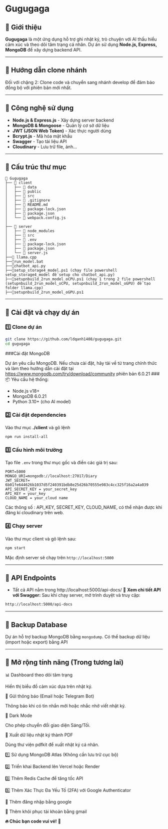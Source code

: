 # Gugugaga

## 📌 Giới thiệu
**Gugugaga** là một ứng dụng hỗ trợ ghi nhật ký, trò chuyện với AI thấu hiểu cảm xúc và theo dõi tâm trạng cá nhân. Dự án sử dụng **Node.js, Express, MongoDB** để xây dựng backend API.

---

## 📌 Hướng dẫn clone nhánh
Đối với chặng 2: Clone code và chuyển sang nhánh develop để đảm bảo đồng bộ với phiên bản mới nhất.

---

## 🚀 Công nghệ sử dụng
- **Node.js & Express.js** - Xây dựng server backend
- **MongoDB & Mongoose** - Quản lý cơ sở dữ liệu
- **JWT (JSON Web Token)** - Xác thực người dùng
- **Bcrypt.js** - Mã hóa mật khẩu
- **Swagger** - Tạo tài liệu API
- **Cloudinary** - Lưu trữ file, ảnh...

---

## 📂 Cấu trúc thư mục
```
📁 Gugugaga
├── 📁 client
│   ├── 📁 data
│   ├── 📁 public
│   ├── 📁 src
│   ├── 📄 .gitignore
│   ├── 📄 README.md
│   ├── 📄 package-lock.json
│   ├── 📄 package.json
│   └── 📄 webpack.config.js
│
├── 📁 server
│   ├── 📁 node_modules
│   ├── 📁 src
│   ├── 📄 .env
│   ├── 📄 package-lock.json
│   ├── 📄 package.json
│   └── 📄 server.js
├──📁 llama.cpp
├──📄run_model.bat
├──📄chatbot_api.py
├──📄setup_storage4_model.ps1 (chạy file powershell setup_storage4_model để setup cho chatbot_api.py)
├──📄setupnbuild_2run_model_oCPU.ps1 (chạy 1 trong 2 file powershell (setupnbuild_2run_model_oCPU, setupnbuild_2run_model_oGPU) để tạo folder llama.cpp)
├──📄setupnbuild_2run_model_oGPU.ps1
```

---

## 🔧 Cài đặt và chạy dự án
### 1️⃣ **Clone dự án**
```sh
git clone https://github.com/ldqanh1408/gugugaga.git
cd gugugaga
```
###Cài đặt MongoDB

Dự án yêu cầu MongoDB. Nếu chưa cài đặt, hãy tải về từ trang chính thức và làm theo hướng dẫn cài đặt tại https://www.mongodb.com/try/download/community
phiên bản 6.0.21
###📦 Yêu cầu hệ thống:
- Node.js v18+
- MongoDB 6.0.21
- Python 3.10+ (cho AI model)

### 2️⃣ **Cài đặt dependencies**
Vào thư mục **./client** và gõ lệnh
```sh
npm run install-all
```

### 3️⃣ **Cấu hình môi trường**
Tạo file `.env` trong thư mục gốc và điền các giá trị sau:
```env
PORT=5000
MONGO_URI=mongodb://localhost:27017/Diary
JWT_SECRET= 6b01fe644626b1037d5f240391bdb8e25d26b70555e983c4cc325f16a2a4a039
API_SECRET_KEY = your_secret_key
API_KEY = your_key
CLOUD_NAME = your_cloud name
```
Các thông số : API_KEY, SECRET_KEY, CLOUD_NAME, có thể nhận được khi đăng kí cloudinary trên web.
### 4️⃣ **Chạy server**
Vào thư mục client và gõ lệnh sau:
```sh
npm start
```
Mặc định server sẽ chạy trên `http://localhost:5000`

---

## 📌 API Endpoints
- Tất cả API nằm trong http://localhost:5000/api-docs/
📌 **Xem chi tiết API với Swagger:**
Sau khi chạy server, mở trình duyệt và truy cập:
```sh
http://localhost:5000/api-docs
```

---

## 🔄 Backup Database
Dự án hỗ trợ backup MongoDB bằng `mongodump`. 
Có thể backup dữ liệu (import hoặc export) bằng API

---


## 📌 Mở rộng tính năng (Trong tương lai)
📊 Dashboard theo dõi tâm trạng

Hiển thị biểu đồ cảm xúc dựa trên nhật ký.

🔔 Gửi thông báo (Email hoặc Telegram Bot)

Thông báo khi có tin nhắn mới hoặc nhắc nhở viết nhật ký.

🎨 Dark Mode

Cho phép chuyển đổi giao diện Sáng/Tối.

📜 Xuất dữ liệu nhật ký thành PDF

Dùng thư viện pdfkit để xuất nhật ký cá nhân.


1️⃣ Sử dụng MongoDB Atlas (Không cần lưu trữ cục bộ)

2️⃣ Triển khai Backend lên Vercel hoặc Render

3️⃣ Thêm Redis Cache để tăng tốc API

5️⃣ Thêm Xác Thực Đa Yếu Tố (2FA) với Google Authenticator

🔧 Thêm đăng nhập bằng google

🔧 Thêm khôi phục tài khoản bằng gmail 

**🔥 Chúc bạn code vui vẻ!** 🚀

